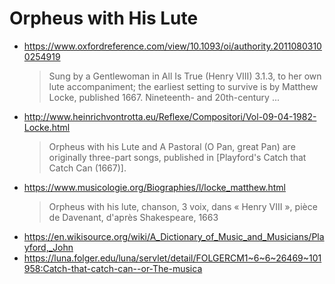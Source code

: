 # Orpheus with His Lute


* https://www.oxfordreference.com/view/10.1093/oi/authority.20110803100254919
  > Sung by a Gentlewoman in All Is True (Henry VIII) 3.1.3, to her own lute accompaniment; the earliest setting to survive is by Matthew Locke, published 1667. Nineteenth- and 20th-century ...
* http://www.heinrichvontrotta.eu/Reflexe/Compositori/Vol-09-04-1982-Locke.html
  > Orpheus with his Lute and A Pastoral (O Pan, great Pan) are originally three-part songs, published in [Playford's Catch that Catch Can (1667)].
* https://www.musicologie.org/Biographies/l/locke_matthew.html
  > Orpheus with his lute, chanson, 3 voix, dans « Henry VIII », pièce de Davenant, d'après Shakespeare, 1663
* https://en.wikisource.org/wiki/A_Dictionary_of_Music_and_Musicians/Playford,_John
* https://luna.folger.edu/luna/servlet/detail/FOLGERCM1~6~6~26469~101958:Catch-that-catch-can--or-The-musica
